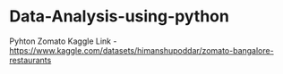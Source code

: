 # Data-Analysis-using-python

Pyhton Zomato Kaggle Link - <a>https://www.kaggle.com/datasets/himanshupoddar/zomato-bangalore-restaurants</a>
